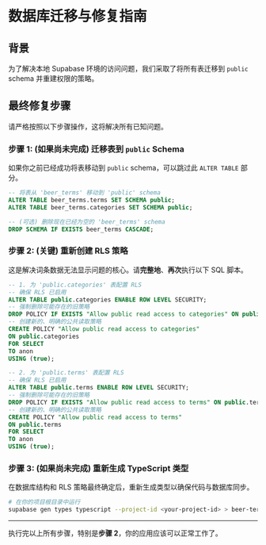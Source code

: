 # 数据库迁移与修复指南

## 背景

为了解决本地 Supabase 环境的访问问题，我们采取了将所有表迁移到 `public` schema 并重建权限的策略。

## 最终修复步骤

请严格按照以下步骤操作，这将解决所有已知问题。

### 步骤 1: (如果尚未完成) 迁移表到 `public` Schema

如果你之前已经成功将表移动到 `public` schema，可以跳过此 `ALTER TABLE` 部分。

```sql
-- 将表从 'beer_terms' 移动到 'public' schema
ALTER TABLE beer_terms.terms SET SCHEMA public;
ALTER TABLE beer_terms.categories SET SCHEMA public;

-- (可选) 删除现在已经为空的 'beer_terms' schema
DROP SCHEMA IF EXISTS beer_terms CASCADE;
```

### 步骤 2: (关键) 重新创建 RLS 策略

这是解决词条数据无法显示问题的核心。请**完整地**、**再次**执行以下 SQL 脚本。

```sql
-- 1. 为 'public.categories' 表配置 RLS
-- 确保 RLS 已启用
ALTER TABLE public.categories ENABLE ROW LEVEL SECURITY;
-- 强制删除可能存在的旧策略
DROP POLICY IF EXISTS "Allow public read access to categories" ON public.categories;
-- 创建新的、明确的公共读取策略
CREATE POLICY "Allow public read access to categories"
ON public.categories
FOR SELECT
TO anon
USING (true);

-- 2. 为 'public.terms' 表配置 RLS
-- 确保 RLS 已启用
ALTER TABLE public.terms ENABLE ROW LEVEL SECURITY;
-- 强制删除可能存在的旧策略
DROP POLICY IF EXISTS "Allow public read access to terms" ON public.terms;
-- 创建新的、明确的公共读取策略
CREATE POLICY "Allow public read access to terms"
ON public.terms
FOR SELECT
TO anon
USING (true);
```

### 步骤 3: (如果尚未完成) 重新生成 TypeScript 类型

在数据库结构和 RLS 策略最终确定后，重新生成类型以确保代码与数据库同步。

```bash
# 在你的项目根目录中运行
supabase gen types typescript --project-id <your-project-id> > beer-terms-dictionary/src/types/supabase.ts
```

---

执行完以上所有步骤，特别是**步骤 2**，你的应用应该可以正常工作了。
